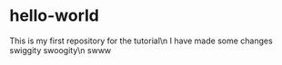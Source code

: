 # hello-world
This is my first repository for the tutorial\n
I have made some changes swiggity swoogity\n
swww



